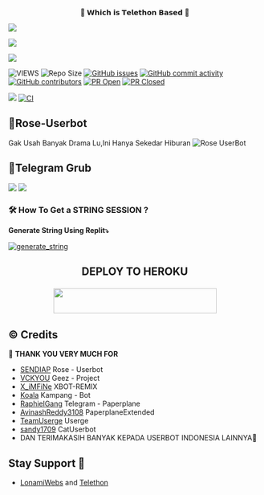 <p align="center"> 🚀 𝗪𝗵𝗶𝗰𝗵 𝗶𝘀 𝗧𝗲𝗹𝗲𝘁𝗵𝗼𝗻 𝗕𝗮𝘀𝗲𝗱 🚀</p>
<p align="left">
  <a href="https://github.com/SendiAp/Rose-Userbot/fork"><img src="https://img.shields.io/github/forks/SendiAp/Rose-Userbot?label=Fork&style=social"></a>
  </p>
<p align="left">
  <a href="https://github.com/SendiAp/Rose-Userbot"><img src="https://img.shields.io/github/stars/SendiAp/Rose-Userbot?style=social"></a>
  </p>
<p align="left">
  <a href="https://github.com/SendiAp/Rose-Userbot/blob/Rose-Userbot/LICENSE"><img src="https://img.shields.io/github/license/SendiAp/Rose-Userbot?&style=social&logo=github">
  </a></p>

![VIEWS](https://komarev.com/ghpvc/?username=vckyou)
![Repo Size](https://img.shields.io/github/repo-size/SendiAp/Rose-Userbot?&style=plastic&logo=github)
[![GitHub issues](https://img.shields.io/github/issues/SendiAp/Rose-Userbot?&style=plastic&logo=github)](https://github.com/SendiAp/Rose-Userbot/issues)
[![GitHub commit activity](https://img.shields.io/github/commit-activity/m/SendiAp/Rose-Userbot?&style=plastic&logo=github)](https://github.com/SendiAp/Rose-Userbot/graphs/commit-activity)
[![GitHub contributors](https://img.shields.io/github/contributors/SendiAp/Rose-Userbot?&style=plastic&logo=github)](https://GitHub.com/SendiAp/Rose-Userbot/graphs/contributors/)
[![PR Open](https://img.shields.io/github/issues-pr/SendiAp/Rose-Userbot?&style=plastic&logo=github)](https://github.com/SendiAp/Rose-Userbot/pulls)
[![PR Closed](https://img.shields.io/github/issues-pr-closed/SendiAp/Rose-Userbot?&style=plastic&logo=github)](https://github.com/SendiAp/Rose-Userbot/pulls?q=is:closed)
<p align="justify">
<a href="https://github.com/SendiAp/Rose-Userbot/commits/Geez-UserBot"><img src="https://img.shields.io/github/last-commit/SendiAp/Rose-Userbot?color=ff69b4&logo=github&logoColor=ff69b4&style=for-the-badge" /></a>
<a href="https://github.com/SendiAp/Rose-Userbot/actions/workflows/main.yml"><img src="https://img.shields.io/github/workflow/status/SendiAp/Rose-Userbot/CI/Rose-Userbot?style=for-the-badge&logo=github-actions&logoColor=aqua" alt="CI" /></a>

## 🌹Rose-Userbot
Gak Usah Banyak Drama Lu,Ini Hanya Sekedar Hiburan
![Rose UserBot](https://telegra.ph/file/70723befcbc1896fb4c56.jpg) 

## 👿Telegram Grub
<a href="https://t.me/CafeMusicGroups"><img src="https://img.shields.io/badge/Join-Group1%20Support-blue.svg?style=for-the-badge&logo=Telegram"></a>
<a href="https://t.me/Rose_Userbot"><img src="https://img.shields.io/badge/Join-Group2%20Support-blue.svg?style=for-the-badge&logo=Telegram"></a>

### 🛠️ How To Get a STRING SESSION ?

**Generate String Using Replit⤵️**

<a href="https://replit.com/@Vckyou/Geez-String-Session#main.py"><img src="https://img.shields.io/badge/run-string__session.py-magenta?style=for-the-badge&logo=repl.it" alt="generate_string" /></a>

## <p align="center">DEPLOY TO HEROKU</p>

<p align="center"><a href="https://heroku.com/deploy?template=https://github.com/hackerworldyt/Rose-Userbot"> <img src="https://img.shields.io/badge/Deploy%20To%20Heroku-pink?style=flat&logo=heroku" width="325" height="50.100" /></a></p>

## © Credits 

 🙏 **THANK YOU VERY MUCH FOR**

*   [SENDIAP](https://github.com/SendiAp/Rose-Userbot)    Rose - Userbot
*   [VCKYOU](https://github.com/Vckyou/Geez-Project)    Geez - Project
*   [X_iMFiNe](https://github.com/ximfine/xBot-Remix)    XBOT-REMIX
*   [Koala](https://github.com/ManusiaRakitan/Kampang-Bot)    Kampang - Bot
*   [RaphielGang](https://github.com/RaphielGang)    Telegram - Paperplane
*   [AvinashReddy3108](https://github.com/AvinashReddy3108)    PaperplaneExtended
*   [TeamUserge](https://github.com/UsergeTeam/Userge)    Userge
*   [sandy1709](https://github.com/sandy1709/catuserbot)    CatUserbot
*   DAN TERIMAKASIH BANYAK KEPADA USERBOT INDONESIA LAINNYA🙏


## Stay Support 🚀
*   [LonamiWebs](https://github.com/LonamiWebs/) and [Telethon](https://github.com/LonamiWebs/Telethon)
